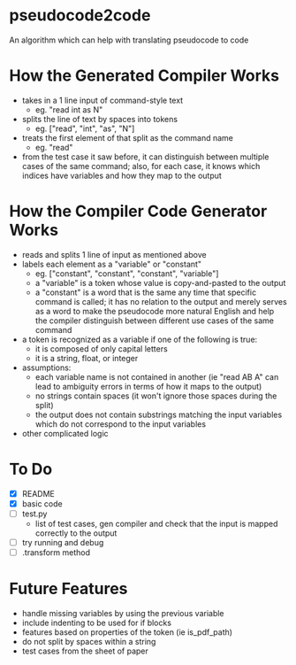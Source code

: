 # pseudocode2code

An algorithm which can help with translating pseudocode to code

# How the Generated Compiler Works

- takes in a 1 line input of command-style text
  - eg. "read int as N"
- splits the line of text by spaces into tokens
  - eg. ["read", "int", "as", "N"]
- treats the first element of that split as the command name
  - eg. "read"
- from the test case it saw before, it can distinguish between multiple cases of the same command; also, for each case, it knows which indices have variables and how they map to the output

# How the Compiler Code Generator Works

- reads and splits 1 line of input as mentioned above
- labels each element as a "variable" or "constant"
  - eg. ["constant", "constant", "constant", "variable"]
  - a "variable" is a token whose value is copy-and-pasted to the output
  - a "constant" is a word that is the same any time that specific command is called; it has no relation to the output and merely serves as a word to make the pseudocode more natural English and help the compiler distinguish between different use cases of the same command
- a token is recognized as a variable if one of the following is true:
  - it is composed of only capital letters
  - it is a string, float, or integer
- assumptions:
  - each variable name is not contained in another (ie "read AB A" can lead to ambiguity errors in terms of how it maps to the output)
  - no strings contain spaces (it won't ignore those spaces during the split)
  - the output does not contain substrings matching the input variables which do not correspond to the input variables
- other complicated logic

# To Do

- [x] README
- [x] basic code
- [ ] test.py
  - list of test cases, gen compiler and check that the input is mapped correctly to the output
- [ ] try running and debug
- [ ] .transform method

# Future Features

- handle missing variables by using the previous variable
- include indenting to be used for if blocks
- features based on properties of the token (ie is_pdf_path)
- do not split by spaces within a string
- test cases from the sheet of paper